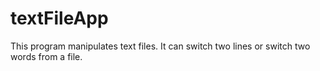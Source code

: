 # textFileApp
This program manipulates text files. It can switch two lines or switch two words from a file.

